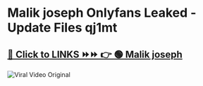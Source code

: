 
 # Malik joseph Onlyfans Leaked - Update Files qj1mt

## <h2><a href="https://clipsfans.com/Malik_joseph&ref=git">🔗 Click to LINKS ⏩⏩ 👉 🟢 Malik joseph </a></h2>

<a href="https://clipsfans.com/Malik_joseph&ref=git" rel="nofollow" data-target="animated-image.originalLink"><img src="https://i.ibb.co.com/xMMVF88/686577567.gif" alt="Viral Video Original" style="max-width: 100%; display: inline-block;" data-target="animated-image.originalImage"></a>

